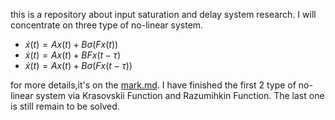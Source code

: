 this is a repository about input saturation and delay system research.
I will concentrate on three type of no-linear system.
* $\dot{x}(t)=Ax(t)+B\sigma(Fx(t))$
* $\dot{x}(t)=Ax(t)+BFx(t-\tau)$
* $\dot{x}(t)=Ax(t)+B\sigma(Fx(t-\tau))$

for more details,it's on the [mark.md](mark.md).
I have finished the first 2 type of no-linear system via Krasovskii Function and Razumihkin Function.
The last one is still remain to be solved.